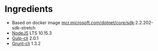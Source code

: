 # Ingredients
* Based on docker image [mcr.microsoft.com/dotnet/core/sdk](https://hub.docker.com/_/microsoft-dotnet-core-sdk/):2.2.202-sdk-stretch
* [NodeJS](https://nodejs.org/) LTS 10.15.3
* [Gulp-cli](https://www.npmjs.com/package/gulp-cli) 2.0.1
* [Grunt-cli](https://www.npmjs.com/package/grunt-cli) 1.3.2
